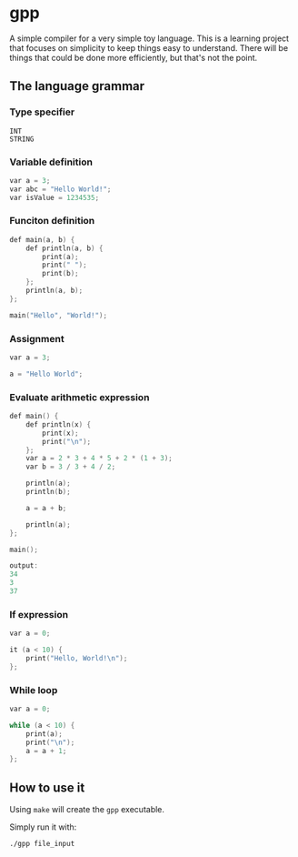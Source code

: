 # gpp 

A simple compiler for a very simple toy language. This is a learning project that focuses on simplicity to keep things easy to understand. There will be things that could be done more efficiently, but that's not the point.

## The language grammar

### Type specifier
```
INT
STRING
```

### Variable definition
```c
var a = 3;
var abc = "Hello World!";
var isValue = 1234535;
```

### Funciton definition
```c
def main(a, b) {
	def println(a, b) {
		print(a);
		print(" ");
		print(b);
	};
	println(a, b);
};

main("Hello", "World!");
```

### Assignment
```c
var a = 3;

a = "Hello World";
```
### Evaluate arithmetic expression
```c
def main() {
	def println(x) {
		print(x);	
		print("\n");	
	};
	var a = 2 * 3 + 4 * 5 + 2 * (1 + 3);
	var b = 3 / 3 + 4 / 2;

	println(a);
	println(b);

	a = a + b;

	println(a);
};

main();

output:
34
3
37
```
### If expression
```c
var a = 0;

it (a < 10) {
	print("Hello, World!\n");
};
```
### While loop
```c
var a = 0;

while (a < 10) {
	print(a);
	print("\n");
	a = a + 1;
};
```

## How to use it

Using ``make`` will create the ``gpp`` executable.

Simply run it with:

```
./gpp file_input
```
